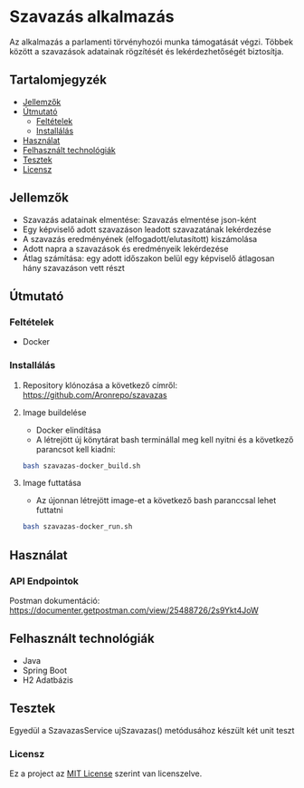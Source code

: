 # Szavazás alkalmazás

Az alkalmazás a parlamenti törvényhozói munka támogatását végzi. Többek között a
szavazások adatainak rögzítését és lekérdezhetőségét biztosítja. 

## Tartalomjegyzék

- [Jellemzők](#jellemzők)
- [Útmutató](#útmutató)
    - [Feltételek](#feltételek)
    - [Installálás](#installálás)
- [Használat](#használat)
- [Felhasznált technológiák](#felhasznált-technológiák)
- [Tesztek](#tesztek)
- [Licensz](#licensz)

## Jellemzők

- Szavazás adatainak elmentése: Szavazás elmentése json-ként
- Egy képviselő adott szavazáson leadott szavazatának lekérdezése
- A szavazás eredményének (elfogadott/elutasított) kiszámolása
- Adott napra a szavazások és eredményeik lekérdezése
- Átlag számítása: egy adott időszakon belül egy képviselő átlagosan hány szavazáson vett részt 

## Útmutató

### Feltételek

- Docker

### Installálás

1. Repository klónozása a következő címről:
    https://github.com/Aronrepo/szavazas

2. Image buildelése
    - Docker elindítása
    - A létrejött új könytárat bash terminállal meg kell nyitni és a következő parancsot kell kiadni:
    ```sh
    bash szavazas-docker_build.sh

3. Image futtatása
    - Az újonnan létrejött image-et a következő bash paranccsal lehet futtatni
    ```sh
    bash szavazas-docker_run.sh

## Használat

### API Endpointok

Postman dokumentáció: https://documenter.getpostman.com/view/25488726/2s9Ykt4JoW


## Felhasznált technológiák

- Java
- Spring Boot
- H2 Adatbázis

## Tesztek

Egyedül a SzavazasService ujSzavazas() metódusához készült két unit teszt

### Licensz

Ez a project az [MIT License](LICENSE) szerint van licenszelve.
